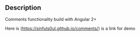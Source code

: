 ## Description
Comments functionality build with Angular 2+

Here is (https://sinfuls0ul.github.io/comments/) is a link for demo
